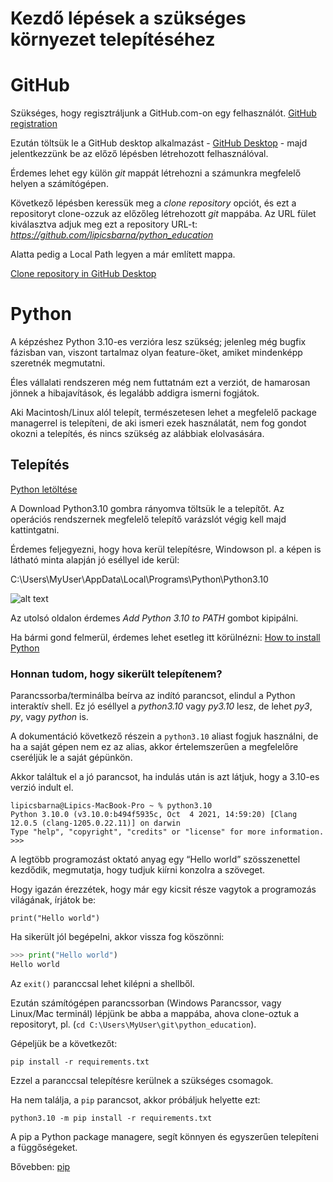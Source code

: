  # Kezdő lépések a szükséges környezet telepítéséhez




# GitHub

Szükséges, hogy regisztráljunk a GitHub.com-on egy felhasználót.
[GitHub registration](https://github.com/join)



Ezután töltsük le a GitHub desktop alkalmazást -
[GitHub Desktop](https://desktop.github.com/) - 
majd jelentkezzünk be az előző lépésben létrehozott felhasználóval.


Érdemes lehet egy külön _git_ mappát létrehozni a számunkra megfelelő helyen a számítógépen.


Következő lépésben keressük meg a _clone repository_ opciót, és 
ezt a repositoryt clone-ozzuk az előzőleg létrehozott _git_ mappába. Az URL fület kiválasztva adjuk meg ezt a repository URL-t: _https://github.com/lipicsbarna/python_education_

Alatta pedig a Local Path legyen a már említett mappa.


[Clone repository in GitHub Desktop](https://docs.github.com/en/desktop/contributing-and-collaborating-using-github-desktop/adding-and-cloning-repositories/cloning-and-forking-repositories-from-github-desktop)



# Python


A képzéshez Python 3.10-es verzióra lesz szükség; jelenleg még bugfix fázisban van, viszont tartalmaz olyan feature-öket, amiket mindenképp szeretnék megmutatni.


Éles vállalati rendszeren még nem futtatnám ezt a verziót, de hamarosan jönnek a hibajavítások, és legalább addigra ismerni fogjátok.




Aki Macintosh/Linux alól telepít, természetesen lehet a megfelelő package managerrel is telepíteni, de aki ismeri ezek használatát, nem fog gondot okozni a telepítés, és nincs szükség az alábbiak elolvasására.




## Telepítés


[Python letöltése](https://www.python.org/downloads/)

A Download Python3.10 gombra rányomva töltsük le a telepítőt. Az operációs rendszernek megfelelő telepítő varázslót végig kell majd kattintgatni.

Érdemes feljegyezni, hogy hova kerül telepítésre, 
Windowson pl. a képen is látható minta alapján jó eséllyel ide kerül:

C:\Users\MyUser\AppData\Local\Programs\Python\Python3.10

![alt text](https://docs.python.org/3/_images/win_installer.png)

Az utolsó oldalon érdemes _Add Python 3.10 to PATH_ gombot kipipálni.


Ha bármi gond felmerül, érdemes lehet esetleg itt körülnézni: [How to install Python](https://realpython.com/installing-python/)


### Honnan tudom, hogy sikerült telepítenem?
Parancssorba/terminálba beírva az indító parancsot, elindul a Python interaktív shell.
Ez jó eséllyel a _python3.10_ vagy _py3.10_ lesz, de lehet _py3_, _py_, vagy _python_ is.

A dokumentáció következő részein a `python3.10` aliast fogjuk használni, de ha a saját gépen nem ez az alias, akkor értelemszerűen a megfelelőre cseréljük le a saját gépünkön.

Akkor találtuk el a jó parancsot, ha indulás után is azt látjuk, hogy a 3.10-es verzió indult el.





```
lipicsbarna@Lipics-MacBook-Pro ~ % python3.10
Python 3.10.0 (v3.10.0:b494f5935c, Oct  4 2021, 14:59:20) [Clang 12.0.5 (clang-1205.0.22.11)] on darwin
Type "help", "copyright", "credits" or "license" for more information.
>>>
```





A legtöbb programozást oktató anyag egy “Hello world” szösszenettel kezdődik, megmutatja, hogy tudjuk kiírni konzolra a szöveget.

Hogy igazán érezzétek, hogy már egy kicsit része vagytok a programozás világának, írjátok be:


`print("Hello world")`


Ha sikerült jól begépelni, akkor vissza fog köszönni:


```python
>>> print("Hello world")
Hello world
```

Az `exit()` paranccsal lehet kilépni a shellből.




Ezután számítógépen parancssorban (Windows Parancssor, vagy Linux/Mac terminál) lépjünk be abba a mappába, 
ahova clone-oztuk a repositoryt, pl. (`cd C:\Users\MyUser\git\python_education`).


Gépeljük be a következőt:


`pip install -r requirements.txt`


Ezzel a paranccsal telepítésre kerülnek a szükséges csomagok.

Ha nem találja, a `pip` parancsot, akkor próbáljuk helyette ezt: 

`python3.10 -m pip install -r requirements.txt` 


A pip a Python package managere, segít könnyen és egyszerűen telepíteni a függőségeket.

Bővebben: [pip](https://pip.pypa.io/en/stable/user_guide/)


